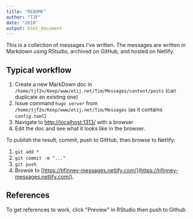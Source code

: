 ```yaml
---
title: "README"
author: "TJF"
date: "2018"
output: html_document
---
```


This is a collection of messages I've written. The messages are written in Markdown using RStudio, archived on GitHub, and hosted on Netlify.

## Typical workflow

1. Create a new MarkDown doc in `/home/tjf2n/Keep/www/etij.net/Tim/Messages/content/posts` (can duplicate an existing one)
2. Issue command `hugo server` from `/home/tjf2n/Keep/www/etij.net/Tim/Messages` (as it contains `config.toml`)
3. Navigate to [http://localhost:1313/](http://localhost:1313/) with a browser
4. Edit the doc and see what it looks like in the browser.

To publish the result, commit, push to GitHub, then browse to Netlify:

1. `git add *`
2. `git commit -m "..."`
3. `git push`
4. Browse to [https://tjfinney-messages.netlify.com/](https://tjfinney-messages.netlify.com/).

## References

To get references to work, click "Preview" in RStudio then push to Github.
